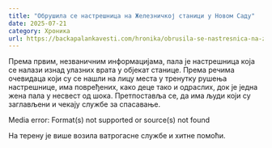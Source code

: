 ```yaml
---
title: "Обрушила се настрешница на Железничкој станици у Новом Саду"
date: 2025-07-21
category: Хроника
url: https://backapalankavesti.com/hronika/obrusila-se-nastresnica-na-zeleznickoj-stanici-u-novom-sadu/
---
```


Према првим, незваничним информацијама, пала је настрешница која се налази изнад улазних врата у објекат станице. Према речима очевидаца који су се нашли на лицу места у тренутку рушења настрешнице, има повређених, како деце тако и одраслих, док је једна жена пала у несвест од шока. Претпоставља се, да има људи који су заглављени и чекају службе за спасавање.

Media error: Format(s) not supported or source(s) not found

На терену је више возила ватрогасне службе и хитне помоћи.
